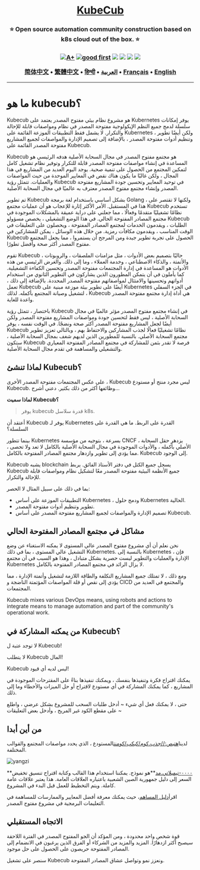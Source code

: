 <h1 align="center" style="border-bottom: none">
    <b>
        <a href="https://docker.nsddd.top">KubeCub</a><br>
    </b>
</h1>
<h3 align="center" style="border-bottom: none">
      ⭐️  Open source automation community construction based on k8s cloud out of the box.  ⭐️ <br>
<h3>

<p align=center>
<a href="https://goreportcard.com/report/github.com/kubecub/go-project-layout"><img src="https://goreportcard.com/badge/github.com/kubecub/go-project-layout" alt="A+"></a>
<a href="https://github.com/issues?q=org%kubecub+is%3Aissue+label%3A%22good+first+issue%22+no%3Aassignee"><img src="https://img.shields.io/github/issues/kubecub/go-project-layout/good%20first%20issue?logo=%22github%22" alt="good first"></a>
<a href="https://github.com/kubecub/go-project-layout"><img src="https://img.shields.io/github/stars/kubecub/go-project-layout.svg?style=flat&logo=github&colorB=deeppink&label=stars"></a>
<a href="https://join.slack.com/t/kubecub/shared_invite/zt-1se0k2bae-lkYzz0_T~BYh3rjkvlcUqQ"><img src="https://img.shields.io/badge/Slack-100%2B-blueviolet?logo=slack&amp;logoColor=white"></a>
<a href="https://github.com/kubecub/go-project-layout/blob/main/LICENSE"><img src="https://img.shields.io/badge/license-Apache--2.0-green"></a>
<a href="https://golang.org/"><img src="https://img.shields.io/badge/Language-Go-blue.svg"></a>
</p>

</p>

<p align="center">
    <a href="./README-zh-CN.md"><b>简体中文</b></a> •
    <a href="./README-zh-TW.md"><b>繁體中文</b></a> •
    <a href="./README-hi.md"><b>हिन्दी</b></a> •
    <a href="./README-ar.md"><b>العربية</b></a> •
    <a href="./README-fr.md"><b>Français</b></a> •
    <a href="./README.md"><b>English</b></a>
</p>

</p>

* * *

# ما هو kubecub؟

Kubecub هو مشروع نظام بيئي مفتوح المصدر يعتمد على Kubernetes يوفر إمكانات سلسلة لدمج جميع النظم الإيكولوجية مفتوحة المصدر في نظام ومواصفات قابلة للإحالة والتكرار. لا يشمل فقط التطبيقات الموزعة القائمة على Kubernetes ، ولكن أيضًا تطوير وتنظيم أدوات مفتوحة المصدر ، بالإضافة إلى تصميم الإدارة والمواصفات لجميع المشاريع مفتوحة المصدر القائمة على Kubecub.

Kubecub هو مجتمع مفتوح المصدر في مجال السحابة الأصلية هدفه الرئيسي هو المساعدة في إنشاء مواصفات مفتوحة المصدر قابلة للتكرار وتوفير نظام تشغيل كامل لتمكين المجتمع من الحصول على تنمية صحية. يوجد اليوم العديد من المشاريع في هذا المجال ، ولكن غالبًا ما يكون هناك نقص في المعايير الموحدة من حيث المواصفات والعمليات. تتمثل رؤية Kubecub في توحيد المعايير وتحسين جودة المشاريع مفتوحة المصدر وإنشاء مجتمع مفتوح المصدر معترف به عالميًا في مجال السحابة الأصلية.

تم تطوير Kubecub بشكل أساسي باستخدام لغة برمجة Golang ، ولكنها لا تقتصر على هذا في المستقبل. الأمر الأكثر إثارة للإعجاب هو أن عمليات مجتمع Kubecub تستخدم نظامًا تشغيليًا متقدمًا وفعالًا ، مما جعلني على دراية عميقة بالمشكلات الموجودة في مجتمع المصادر المفتوحة الحالي. في هذا الوضع التشغيلي ، يخصص مسؤولو Kubecub الطلبات ، ويقدمون الخدمات لمجتمع المصادر المفتوحة ، ويحصلون على التعليقات في الوقت المناسب ، ويقدمون مكافآت رمزية. من خلال هذه الوسائل ، يمكن للمشاركين في Kubecub الحصول على تجربة تطوير جيدة ومن المرجح أن يستمروا ، مما يجعل المجتمع مفتوح المصدر أكثر صحة وأفضل تطورًا.

تقوم Kubecub حاليًا بتصميم بعض الأدوات ، مثل مزامنات الملصقات ، والروبوتات ، والأتمتة ، والذكاء الاصطناعي ، وخدمة العملاء ، وما إلى ذلك. والغرض الرئيسي من هذه الأدوات هو المساعدة في إدارة المجتمعات مفتوحة المصدر وتحسين الكفاءة التشغيلية. كما يأملون في أن يتمكن المطورون الذين يشاركون في التطوير الثانوي من استخدام أدواتهم وتحسينها والامتثال لمواصفاتهم مفتوحة المصدر المحددة. بالإضافة إلى ذلك ، تعمل Kubecub أيضًا على تطوير بيئة موزعة مبنية على Kubernetes في الجزء السفلي لتشغيل وصيانة المجتمع بأكمله. لذلك ، Kubecub هي أداة إدارة مجتمع مفتوحة المصدر واعدة للغاية.

باختصار ، تتمثل رؤية Kubecub في إنشاء مجتمع مفتوح المصدر مؤثر عالميًا في مجال السحابة الأصلية ، ليس فقط لتحسين جودة ومواصفات المشاريع مفتوحة المصدر ولكن أيضًا لجعل المشاريع مفتوحة المصدر أكثر صحة ونضجًا. في الوقت نفسه ، يوفر Kubecub نظامًا تشغيليًا فعالًا لجذب المشاركين والاحتفاظ بهم ، وبالتالي تعزيز تطوير مجتمع السحابة الأصلي. بالنسبة للمطورين الذين لديهم شغف بمجال السحابة الأصلية ، ستكون Kubecub فرصة لا تقدر بثمن للمشاركة في مجتمع المصادر المفتوحة المعياري والتشغيلي والمساهمة في تقدم مجال السحابة الأصلية.

## لماذا تنشئ Kubecub؟

على عكس المجتمعات مفتوحة المصدر الأخرى ، Kubecub ليس مجرد منتج أو مستودع Kubecub. وظائفها أكثر من ذلك بكثير. دعني أشرح...

**لماذا سميت Kubecub؟**

> يوفر kubecub قدرة سلاسل k8s.

أعتقد أن Kubecub يوفر لـ Kubernetes القدرة على الربط. ما هي القدرة على السلسلة؟

بينما تتطور Kubernetes بسرعة ، بتوجيه من مؤسسة CNCF ، يزدهر حقل السحابة الأصلي بأكمله ، والأدوات الموجودة في مجال السحابة الأصلية بالكامل لا تعد ولا تحصى ، مما يؤدي إلى تطوير وازدهار مجتمع المصادر المفتوحة بالكامل. Kubecub إلى الوجود.

Kubecub يشبه blockchain يسجل جميع الكتل في دفتر الأستاذ الفائق. يربط Kubecub جميع الأنظمة البيئية مفتوحة المصدر معًا لتشكيل نظام ومواصفات قابلة للإحالة والتكرار.

بما في ذلك على سبيل المثال لا الحصر:

-   التطبيقات الموزعة على أساس Kubernetes ، ودمج حلول Kubernetes الحالية.
-   تطوير وتنظيم أدوات مفتوحة المصدر.
-   تصميم الإدارة والمواصفات لجميع المشاريع مفتوحة المصدر على أساس Kubecub.

## مشاكل في مجتمع المصادر المفتوحة الحالي

نحن نعلم أن أي مشروع مفتوح المصدر عالي المستوى لا يمكنه الاستغناء عن وضع التشغيل عالي المستوى ، بما في ذلك Kubernetes. بالنسبة إلى Kubernetes ، فإن الإدارة والعمليات والتطوير ليست حصرية بشكل متبادل ، وهذا هو السبب في أن مجتمع Kubernetes لا يزال الرائد في مجتمع المصادر المفتوحة بالكامل.

ومع ذلك ، لا تمتلك جميع المشاريع التكلفة والطاقة اللازمة لتشغيل وأتمتة الإدارة ، مما يؤدي إلى نقص أو قلة المواصفات المؤتمتة الناضجة و CICD والمجتمع في العديد من المجتمعات.

Kubecub mixes various DevOps means, using robots and actions to integrate means to manage automation and part of the community's operational work.

## من يمكنه المشاركة في Kubecub؟

لا توجد عتبة ل Kubecub!

لا يتطلب Kubecub المال!

Kubecub ليس لديه أي قيود!

يمكنك اقتراح فكرة وتنفيذها بنفسك ، ويمكنك تنفيذها بناءً على المقترحات الموجودة في المشاريع ، كما يمكنك المشاركة في أي مستودع لاقتراح أو حل الميزات والأخطاء وما إلى ذلك.

حتى ، لا يمكنك فعل أي شيء ~ أدخل طلبات السحب للمشروع بشكل عرضي ، واطلع على مقطع الكود غير المريح ، وأدخل بعض التعليقات ~

## من أين أبدا

لدينا[هتبص://جذب.كوم/كبكب/كومنت](https://github.com/kubecub/community)المستودع ، الذي يحدد مواصفات المجتمع والقوالب المختلفة.

![yangzi](http://sm.nsddd.top/sm202306012140301.png)

**[٠٠٠٠-تيمبلاتي.مد](http://0000-template.md/)**هو نموذج. يمكننا استخدام هذا القالب وكتابة اقتراح تنسيق تخفيض السعر إلى دليل جمهورية الصين الشعبية باعتباره العلاقات العامة. هذا يعتبر علاقات عامة كاملة. ويتم التخطيط للعمل قبل البدء في المشروع.

اقرأ[دليل المساهم](https://github.com/kubecub/community/blob/main/CONTRIBUTING.md)، حيث يمكنك معرفة أفضل المعايير والممارسات للمساهمة في التعليمات البرمجية في مشروع مفتوح المصدر.

## الاتجاه المستقبلي

قوة شخص واحد محدودة ، ومن المؤكد أن الجو المفتوح المصدر في الفترة اللاحقة سيصبح أكثر ازدهارًا. المزيد والمزيد من الشركاء أو الفرق الذين يرغبون في الانضمام إلى المصادر المفتوحة حريصون على الحصول على حل موجود.

سنصر على تشغيل Kubecub ونعزز نمو وتواصل عشاق المصادر المفتوحة.
